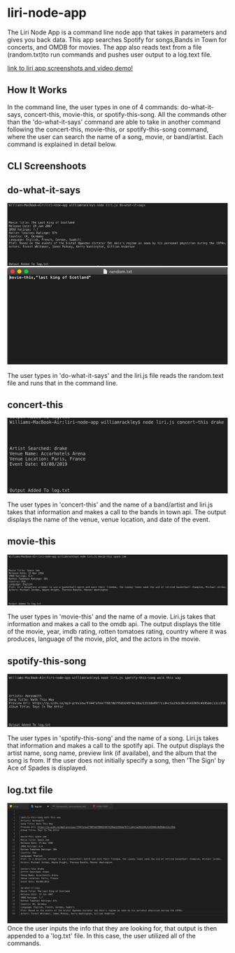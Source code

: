 # liri-node-app
The Liri Node App is a command line node app that takes in parameters and gives you back data. This app searches Spotify for songs,Bands in Town for concerts, and OMDB for movies. The app also reads text from a file (random.txt)to run commands and pushes user output to a log.text file.


[link to liri app screenshots and video demo!](https://willrackley.github.io/liri-node-app/)

## How It Works
In the command line, the user types in one of 4 commands: do-what-it-says, concert-this, movie-this, or spotify-this-song. All the commands other than the 'do-what-it-says' command are able to take in another command following the concert-this, movie-this, or spotify-this-song command, where the user can search the name of a song, movie, or band/artist. Each command is explained in detail below.

## CLI Screenshoots

## do-what-it-says
![do-what-it-says](doWhatItSays.png) 
![random.txt](randomSS.png)

The user types in 'do-what-it-says' and the liri.js file reads the random.text file and runs that in the command line.

## concert-this
![concert-this](concertThis.png) 

The user types in 'concert-this' and the name of a band/artist and liri.js takes that information and makes a call to the bands in town api. The output displays the name of the venue, venue location, and date of the event.

## movie-this
![movie-this](movieThis.png) 

The user types in 'movie-this' and the name of a movie. Liri.js takes that information and makes a call to the omdb api. The output displays the title of the movie, year, imdb rating, rotten tomatoes rating, country where it was produces, language of the movie, plot, and the actors in the movie. 

## spotify-this-song
![spotify-this-song](spotifyThis.png)

The user types in 'spotify-this-song' and the name of a song. Liri.js takes that information and makes a call to the spotify api. The output displays the artist name, song name, preview link (if availabe), and the album that the song is from. If the user does not initially specify a song, then 'The Sign' by Ace of Spades is displayed.

## log.txt file
![log.txt](logSS.png)
Once the user inputs the info that they are looking for, that output is then appended to a 'log.txt' file.
In this case, the user utilized all of the commands.


